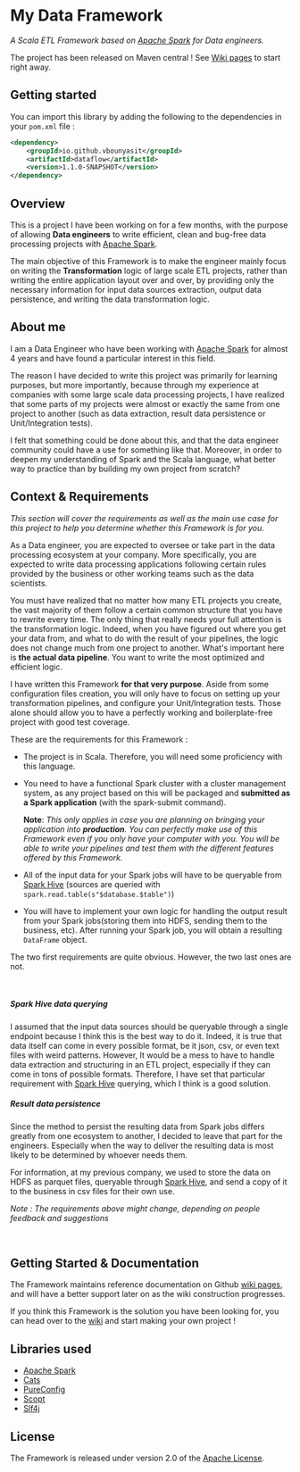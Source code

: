 # My Data Framework
_A Scala ETL Framework based on [Apache Spark](https://spark.apache.org/) for Data engineers._

The project has been released on Maven central ! See [Wiki pages](https://github.com/vbounyasit/MyDataFramework/wiki) to start right away.

## Getting started

You can import this library by adding the following to the dependencies in your `pom.xml` file :
```xml
<dependency>
    <groupId>io.github.vbounyasit</groupId>
    <artifactId>dataflow</artifactId>
    <version>1.1.0-SNAPSHOT</version>
</dependency>
```

## Overview
This is a project I have been working on for a few months, 
with the purpose of allowing **Data engineers** to write efficient, 
clean and bug-free data processing projects with [Apache Spark](https://spark.apache.org/).

The main objective of this Framework is to make the engineer mainly focus on writing the 
**Transformation** logic of large scale ETL projects, rather than writing the entire application layout over and over, 
by providing only the necessary information for input data sources extraction, output data persistence, and writing 
the data transformation logic.

## About me
I am a Data Engineer who have been working with [Apache Spark](https://spark.apache.org/) for almost 4 years and have found a particular interest in this field.

The reason I have decided to write this project was primarily for learning purposes, but more importantly, because through
my experience at companies with some large scale data processing projects, I have realized that some parts of my projects were
almost or exactly the same from one project to another (such as data extraction, result data persistence or Unit/Integration tests).

I felt that something could be done about this, and that the data engineer community could have a use for something like that. Moreover,
in order to deepen my understanding of Spark and the Scala language, what better way to practice than by building my own
project from scratch?

## Context & Requirements
_This section will cover the requirements as well as the main use case for this project to help you determine
whether this Framework is for you._

As a Data engineer, you are expected to oversee or take part in the data processing ecosystem at your company. 
More specifically, you are expected to write data processing applications following certain rules provided by the business 
or other working teams such as the data scientists.

You must have realized that no matter how many ETL projects you create, the vast majority of them follow 
a certain common structure that you have to rewrite every time. The only thing that really needs your full attention
is the transformation logic. Indeed, when you have figured out where you get your data from, and what to do with
the result of your pipelines, the logic does not change much from one project to another.
What's important here is **the actual data pipeline**. You want to write the most optimized and efficient logic.

I have written this Framework **for that very purpose**. Aside from some configuration files creation, you will only have to focus on setting up your
transformation pipelines, and configure your Unit/Integration tests. Those alone should allow you to have 
a perfectly working and boilerplate-free project with good test coverage.

These are the requirements for this Framework : 

- The project is in Scala. Therefore, you will need some proficiency with this language.
- You need to have a functional Spark cluster with a cluster management system, as any project based on this will be packaged 
and **submitted as a Spark application** (with the spark-submit command).

    **Note**: _This only applies in case you are planning on bringing your application into **production**. You can perfectly make use of this Framework even if you only have your computer with you. 
You will be able to write your pipelines and test them with the different features offered by this Framework._
- All of the input data for your Spark jobs will have to be queryable from [Spark Hive](https://spark.apache.org/docs/latest/sql-data-sources-hive-tables.html) (sources are queried with `spark.read.table(s"$database.$table")`)
- You will have to implement your own logic for handling the output result from your Spark jobs(storing them into HDFS, sending them to the business, etc).
After running your Spark job, you will obtain a resulting `DataFrame` object.

The two first requirements are quite obvious. However, the two last ones are not. 

&nbsp;

##### Spark Hive data querying
I assumed that the input data sources should be queryable through a single endpoint because I think this is the best
way to do it. Indeed, it is true that data itself can come in every possible format, be it json, csv, or even text files with weird patterns. 
However, It would be a mess to have to handle data extraction and structuring in an ETL project, 
especially if they can come in tons of possible formats.
Therefore, I have set that particular requirement with [Spark Hive](https://spark.apache.org/docs/latest/sql-data-sources-hive-tables.html) querying, which I think is a good solution.

##### Result data persistence
Since the method to persist the resulting data from Spark jobs differs greatly from one ecosystem to another, 
I decided to leave that part for the engineers. 
Especially when the way to deliver the resulting data is most likely to be determined by whoever needs them.

For information, at my previous company, we used to store the data on HDFS 
as parquet files, queryable through [Spark Hive](https://spark.apache.org/docs/latest/sql-data-sources-hive-tables.html),
and send a copy of it to the business in csv files for their own use.

_Note : The requirements above might change, depending on people feedback and suggestions_

&nbsp;

## Getting Started & Documentation
The Framework maintains reference documentation on
Github [wiki pages](https://github.com/vbounyasit/MyDataFramework/wiki), and will have a 
better support later on as the wiki construction progresses.

If you think this Framework is the solution you have been looking for, you can head over to
the [wiki](https://github.com/vbounyasit/MyDataFramework/wiki) and start making your own project !

## Libraries used
- [Apache Spark](https://spark.apache.org/)
- [Cats](https://github.com/typelevel/cats)
- [PureConfig](https://github.com/pureconfig/pureconfig)
- [Scopt](https://github.com/scopt/scopt)
- [Slf4j](https://www.slf4j.org/)

## License
The Framework is released under version 2.0 of the [Apache License](http://www.apache.org/licenses/LICENSE-2.0).

